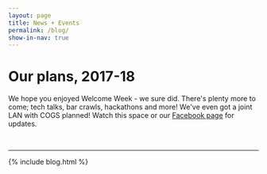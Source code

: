 ```yaml
---
layout: page
title: News + Events
permalink: /blog/
show-in-nav: true
---
```


# Our plans, 2017-18

We hope you enjoyed Welcome Week - we sure did. There's plenty more to come; tech talks, bar crawls, hackathons and more! We've even got a joint LAN with COGS planned! Watch this space or our [Facebook page](https://www.facebook.com/css.bristol.9/) for updates.

&nbsp;

-----------

<!-- * Tech talks
* Bar crawls
* Reading Week
  * Potential Hackathon
  * OMG night out
  * Lightning Talks
  * Code Lounge
* Discussion panels
* CSS+COGS LAN night
* Christmas Pub Quiz
* More Hackathons!
* CTF coding challenge
* and more... -->

{% include blog.html %}
